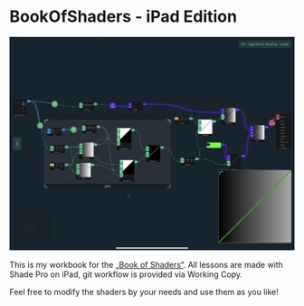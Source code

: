 # BookOfShaders - iPad Edition

![](https://github.com/hacku/BookOfShaders/blob/master/title.png)


This is my workbook for the [„Book of Shaders“](https://thebookofshaders.com). All lessons are made with Shade Pro on iPad, git workflow is provided via Working Copy.

Feel free to modify the shaders by your needs and use them as you like!
